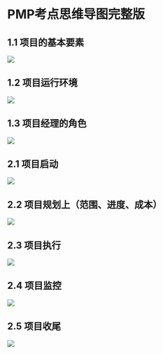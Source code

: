 # PMP考点思维导图完整版

## 1.1 项目的基本要素
![](https://eden-notes-pic-hosting.oss-cn-shenzhen.aliyuncs.com/notes/images/20240313013439.png#id=bwGDO&originHeight=3187&originWidth=1500&originalType=binary&ratio=1&rotation=0&showTitle=false&status=done&style=none&title=)
## 1.2 项目运行环境
![](https://eden-notes-pic-hosting.oss-cn-shenzhen.aliyuncs.com/notes/images/20240313013507.png#id=jfDeg&originHeight=2063&originWidth=1500&originalType=binary&ratio=1&rotation=0&showTitle=false&status=done&style=none&title=)
## 1.3 项目经理的角色
![](https://eden-notes-pic-hosting.oss-cn-shenzhen.aliyuncs.com/notes/images/20240313013531.png#id=ci2of&originHeight=1066&originWidth=1500&originalType=binary&ratio=1&rotation=0&showTitle=false&status=done&style=none&title=)
## 2.1 项目启动
![](https://eden-notes-pic-hosting.oss-cn-shenzhen.aliyuncs.com/notes/images/20240313013559.png#id=HEVso&originHeight=1791&originWidth=1500&originalType=binary&ratio=1&rotation=0&showTitle=false&status=done&style=none&title=)
## 2.2 项目规划上（范围、进度、成本）
![](https://eden-notes-pic-hosting.oss-cn-shenzhen.aliyuncs.com/notes/images/20240313013647.png#id=SJSo9&originHeight=12512&originWidth=2976&originalType=binary&ratio=1&rotation=0&showTitle=false&status=done&style=none&title=)
## 2.3 项目执行
![](https://eden-notes-pic-hosting.oss-cn-shenzhen.aliyuncs.com/notes/images/20240313013715.png#id=VrAL5&originHeight=11130&originWidth=2370&originalType=binary&ratio=1&rotation=0&showTitle=false&status=done&style=none&title=)
## 2.4 项目监控
![](https://eden-notes-pic-hosting.oss-cn-shenzhen.aliyuncs.com/notes/images/20240313013835.png#id=IR3wm&originHeight=7656&originWidth=2192&originalType=binary&ratio=1&rotation=0&showTitle=false&status=done&style=none&title=)
## 2.5 项目收尾
![](https://eden-notes-pic-hosting.oss-cn-shenzhen.aliyuncs.com/notes/images/20240313013907.png#id=EM3Ez&originHeight=891&originWidth=1500&originalType=binary&ratio=1&rotation=0&showTitle=false&status=done&style=none&title=)
